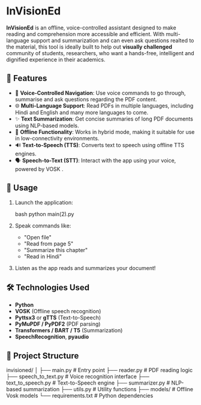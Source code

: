 # InVisionEd

**InVisionEd** is an offline, voice-controlled assistant designed to make reading and comprehension more accessible and efficient. With multi-language support and summarization and can even ask questions realted to the material, this tool is ideally built to help out **visually challenged** community of students, researchers, who want a hands-free, intelligent and dignified experience in their academics.

## 🔑 Features

- 🎤 **Voice-Controlled Navigation**: Use voice commands to go through, summarise and ask questions regarding the PDF content.
- 🌐 **Multi-Language Support**: Read PDFs in multiple languages, including Hindi and English and many more languages to come.
- ✨ **Text Summarization**: Get concise summaries of long PDF documents using NLP-based models.
- 📶 **Offline Functionality**: Works in hybrid mode, making it suitable for use in low-connectivity environments.
- 🔊 **Text-to-Speech (TTS)**: Converts text to speech using offline TTS engines.
- 🗣 **Speech-to-Text (STT)**: Interact with the app using your voice, powered by VOSK .


## 🚀 Usage

1. Launch the application:

   bash
   python main(2).py
   

2. Speak commands like:

   * "Open file"
   * "Read from page 5"
   * "Summarize this chapter"
   * "Read in Hindi"

3. Listen as the app reads and summarizes your document!

## 🛠 Technologies Used

* **Python**
* **VOSK** (Offline speech recognition)
* **Pyttsx3** or **gTTS** (Text-to-Speech)
* **PyMuPDF / PyPDF2** (PDF parsing)
* **Transformers / BART / T5** (Summarization)
* **SpeechRecognition**, **pyaudio**

## 📁 Project Structure


invisioned/
│
├── main.py                # Entry point
├── reader.py              # PDF reading logic
├── speech_to_text.py      # Voice recognition interface
├── text_to_speech.py      # Text-to-Speech engine
├── summarizer.py          # NLP-based summarization
├── utils.py               # Utility functions
├── models/                # Offline Vosk models
└── requirements.txt       # Python dependencies

